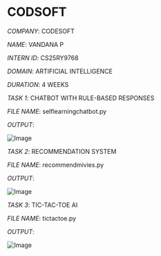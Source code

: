 # CODSOFT

*COMPANY*: CODESOFT

*NAME*: VANDANA P

*INTERN ID*: CS25RY9768

*DOMAIN*: ARTIFICIAL INTELLIGENCE

*DURATION*: 4 WEEKS

*TASK 1*: CHATBOT WITH RULE-BASED RESPONSES

*FILE NAME*: selflearningchatbot.py

*OUTPUT*:

![Image](https://github.com/user-attachments/assets/cf3e0f52-02de-4c6c-9de4-a7fc968ebb59)

*TASK 2*: RECOMMENDATION SYSTEM

*FILE NAME*: recommendmivies.py

*OUTPUT*: 

![Image](https://github.com/user-attachments/assets/206f6fb6-b2af-44e8-9b0e-3bba68b4c95c)


*TASK 3*: TIC-TAC-TOE AI

*FILE NAME*: tictactoe.py

*OUTPUT*: 

![Image](https://github.com/user-attachments/assets/95f35dd3-1f28-41fd-bf09-3b7bd2a44605)



